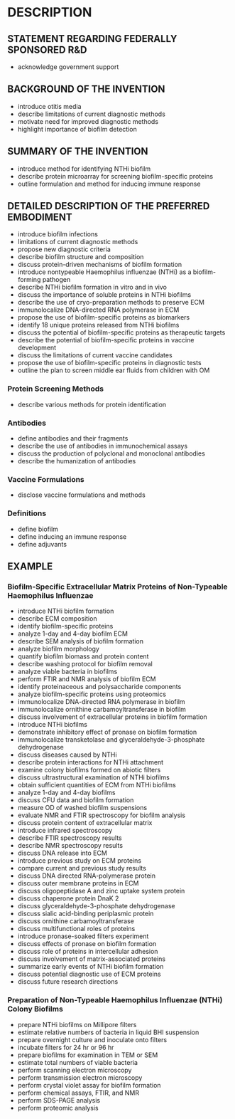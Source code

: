# DESCRIPTION

## STATEMENT REGARDING FEDERALLY SPONSORED R&D

- acknowledge government support

## BACKGROUND OF THE INVENTION

- introduce otitis media
- describe limitations of current diagnostic methods
- motivate need for improved diagnostic methods
- highlight importance of biofilm detection

## SUMMARY OF THE INVENTION

- introduce method for identifying NTHi biofilm
- describe protein microarray for screening biofilm-specific proteins
- outline formulation and method for inducing immune response

## DETAILED DESCRIPTION OF THE PREFERRED EMBODIMENT

- introduce biofilm infections
- limitations of current diagnostic methods
- propose new diagnostic criteria
- describe biofilm structure and composition
- discuss protein-driven mechanisms of biofilm formation
- introduce nontypeable Haemophilus influenzae (NTHi) as a biofilm-forming pathogen
- describe NTHi biofilm formation in vitro and in vivo
- discuss the importance of soluble proteins in NTHi biofilms
- describe the use of cryo-preparation methods to preserve ECM
- immunolocalize DNA-directed RNA polymerase in ECM
- propose the use of biofilm-specific proteins as biomarkers
- identify 18 unique proteins released from NTHi biofilms
- discuss the potential of biofilm-specific proteins as therapeutic targets
- describe the potential of biofilm-specific proteins in vaccine development
- discuss the limitations of current vaccine candidates
- propose the use of biofilm-specific proteins in diagnostic tests
- outline the plan to screen middle ear fluids from children with OM

### Protein Screening Methods

- describe various methods for protein identification

### Antibodies

- define antibodies and their fragments
- describe the use of antibodies in immunochemical assays
- discuss the production of polyclonal and monoclonal antibodies
- describe the humanization of antibodies

### Vaccine Formulations

- disclose vaccine formulations and methods

### Definitions

- define biofilm
- define inducing an immune response
- define adjuvants

## EXAMPLE

### Biofilm-Specific Extracellular Matrix Proteins of Non-Typeable Haemophilus Influenzae

- introduce NTHi biofilm formation
- describe ECM composition
- identify biofilm-specific proteins
- analyze 1-day and 4-day biofilm ECM
- describe SEM analysis of biofilm formation
- analyze biofilm morphology
- quantify biofilm biomass and protein content
- describe washing protocol for biofilm removal
- analyze viable bacteria in biofilms
- perform FTIR and NMR analysis of biofilm ECM
- identify proteinaceous and polysaccharide components
- analyze biofilm-specific proteins using proteomics
- immunolocalize DNA-directed RNA polymerase in biofilm
- immunolocalize ornithine carbamoyltransferase in biofilm
- discuss involvement of extracellular proteins in biofilm formation
- introduce NTHi biofilms
- demonstrate inhibitory effect of pronase on biofilm formation
- immunolocalize transketolase and glyceraldehyde-3-phosphate dehydrogenase
- discuss diseases caused by NTHi
- describe protein interactions for NTHi attachment
- examine colony biofilms formed on abiotic filters
- discuss ultrastructural examination of NTHi biofilms
- obtain sufficient quantities of ECM from NTHi biofilms
- analyze 1-day and 4-day biofilms
- discuss CFU data and biofilm formation
- measure OD of washed biofilm suspensions
- evaluate NMR and FTIR spectroscopy for biofilm analysis
- discuss protein content of extracellular matrix
- introduce infrared spectroscopy
- describe FTIR spectroscopy results
- describe NMR spectroscopy results
- discuss DNA release into ECM
- introduce previous study on ECM proteins
- compare current and previous study results
- discuss DNA directed RNA-polymerase protein
- discuss outer membrane proteins in ECM
- discuss oligopeptidase A and zinc uptake system protein
- discuss chaperone protein DnaK 2
- discuss glyceraldehyde-3-phosphate dehydrogenase
- discuss sialic acid-binding periplasmic protein
- discuss ornithine carbamoyltransferase
- discuss multifunctional roles of proteins
- introduce pronase-soaked filters experiment
- discuss effects of pronase on biofilm formation
- discuss role of proteins in intercellular adhesion
- discuss involvement of matrix-associated proteins
- summarize early events of NTHi biofilm formation
- discuss potential diagnostic use of ECM proteins
- discuss future research directions

### Preparation of Non-Typeable Haemophilus Influenzae (NTHi) Colony Biofilms

- prepare NTHi biofilms on Millipore filters
- estimate relative numbers of bacteria in liquid BHI suspension
- prepare overnight culture and inoculate onto filters
- incubate filters for 24 hr or 96 hr
- prepare biofilms for examination in TEM or SEM
- estimate total numbers of viable bacteria
- perform scanning electron microscopy
- perform transmission electron microscopy
- perform crystal violet assay for biofilm formation
- perform chemical assays, FTIR, and NMR
- perform SDS-PAGE analysis
- perform proteomic analysis

